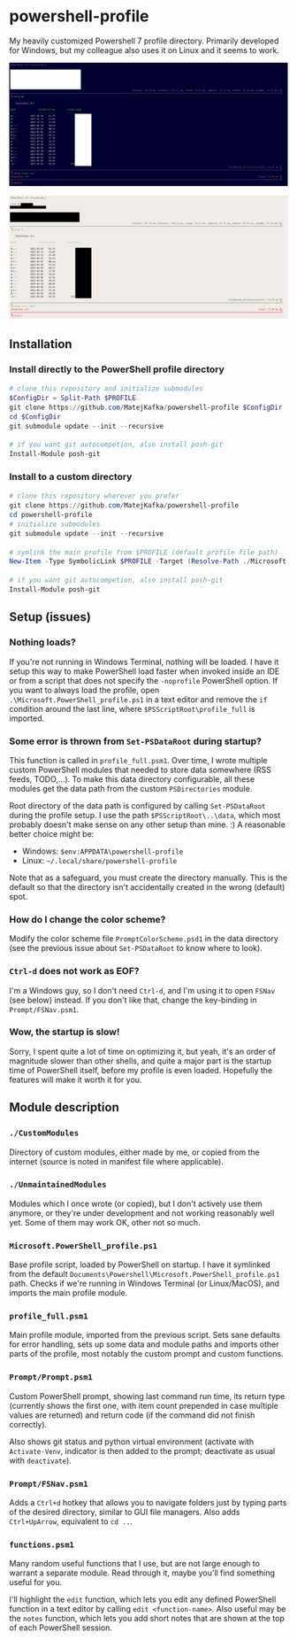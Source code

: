 # powershell-profile
My heavily customized Powershell 7 profile directory. Primarily developed for Windows, but my colleague also uses it on Linux and it seems to work.

![Screenshot of pwsh.exe in dark mode](./screenshot-dark-mode.png)

![Screenshot of pwsh.exe in light mode](./screenshot-light-mode.png)

## Installation

### Install directly to the PowerShell profile directory

```powershell
# clone this repository and initialize submodules
$ConfigDir = Split-Path $PROFILE
git clone https://github.com/MatejKafka/powershell-profile $ConfigDir
cd $ConfigDir
git submodule update --init --recursive

# if you want git autocompetion, also install posh-git
Install-Module posh-git
```

### Install to a custom directory

```powershell
# clone this repository wherever you prefer
git clone https://github.com/MatejKafka/powershell-profile
cd powershell-profile
# initialize submodules
git submodule update --init --recursive

# symlink the main profile from $PROFILE (default profile file path)
New-Item -Type SymbolicLink $PROFILE -Target (Resolve-Path ./Microsoft.PowerShell_profile.ps1)

# if you want git autocompetion, also install posh-git
Install-Module posh-git
```

## Setup (issues)

### Nothing loads?

If you're not running in Windows Terminal, nothing will be loaded. I have it setup this way to make PowerShell load faster when invoked inside an IDE or from a script that does not specify the `-noprofile` PowerShell option. If you want to always load the profile, open `.\Microsoft.PowerShell_profile.ps1` in a text editor and remove the `if` condition around the last line, where `$PSScriptRoot\profile_full` is imported.

### Some error is thrown from `Set-PSDataRoot` during startup?

This function is called in `profile_full.psm1`. Over time, I wrote multiple custom PowerShell modules that needed to store data somewhere (RSS feeds, TODO,...). To make this data directory configurable, all these modules get the data path from the custom `PSDirectories` module.

Root directory of the data path is configured by calling `Set-PSDataRoot` during the profile setup. I use the path `$PSScriptRoot\..\data`, which most probably doesn't make sense on any other setup than mine. :) A reasonable better choice might be:

- Windows: `$env:APPDATA\powershell-profile`
- Linux: `~/.local/share/powershell-profile`

Note that as a safeguard, you must create the directory manually. This is the default so that the directory isn't accidentally created in the wrong (default) spot.

### How do I change the color scheme?

Modify the color scheme file `PromptColorScheme.psd1` in the data directory (see the previous issue about `Set-PSDataRoot` to know where to look).

### `Ctrl-d` does not work as EOF?

I'm a Windows guy, so I don't need `Ctrl-d`, and I'm using it to open `FSNav` (see below) instead. If you don't like that, change the key-binding in `Prompt/FSNav.psm1`.

### Wow, the startup is slow!

Sorry, I spent quite a lot of time on optimizing it, but yeah, it's an order of magnitude slower than other shells, and quite a major part is the startup time of PowerShell itself, before my profile is even loaded. Hopefully the features will make it worth it for you.

## Module description

### `./CustomModules`

Directory of custom modules, either made by me, or copied from the internet (source is noted in manifest file where applicable).

### `./UnmaintainedModules`

Modules which I once wrote (or copied), but I don't actively use them anymore, or they're under development and not working reasonably well yet. Some of them may work OK, other not so much.

### `Microsoft.PowerShell_profile.ps1`

Base profile script, loaded by PowerShell on startup. I have it symlinked from the default `Documents\Powershell\Microsoft.PowerShell_profile.ps1` path. Checks if we're running in Windows Terminal (or Linux/MacOS), and imports the main profile module.

### `profile_full.psm1`

Main profile module, imported from the previous script. Sets sane defaults for error handling, sets up some data and module paths and imports other parts of the profile, most notably the custom prompt and custom functions.

### `Prompt/Prompt.psm1`

Custom PowerShell prompt, showing last command run time, its return type (currently shows the first one, with item count prepended in case multiple values are returned) and return code (if the command did not finish correctly).

Also shows git status and python virtual environment (activate with `Activate-Venv`, indicator is then added to the prompt; deactivate as usual with `deactivate`).

### `Prompt/FSNav.psm1`

Adds a `Ctrl+d` hotkey that allows you to navigate folders just by typing parts of the desired directory, similar to GUI file managers.
Also adds `Ctrl+UpArrow`, equivalent to `cd ..`.

### `functions.psm1`

Many random useful functions that I use, but are not large enough to warrant a separate module. Read through it, maybe you'll find something useful for you. 

I'll highlight the `edit` function, which lets you edit any defined PowerShell function in a text editor by calling `edit <function-name>`. Also useful may be the `notes` function, which lets you add short notes that are shown at the top of each PowerShell session.
